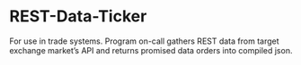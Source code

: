 # REST-Data-Ticker
For use in trade systems. Program on-call gathers REST data from target exchange market’s API and returns promised data orders into compiled json.
